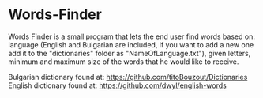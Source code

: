 # Words-Finder
Words Finder is a small program that lets the end user find words based on: language (English and Bulgarian are included, if you want to add a new one add it to the "dictionaries" folder as "NameOfLanguage.txt"), given letters, minimum and maximum size of the words that he would like to receive.

Bulgarian dictionary found at: https://github.com/titoBouzout/Dictionaries
English dictionary found at: https://github.com/dwyl/english-words